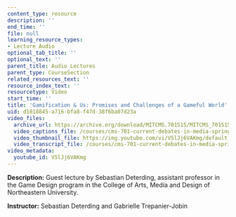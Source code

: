 ```yaml
---
content_type: resource
description: ''
end_time: ''
file: null
learning_resource_types:
- Lecture Audio
optional_tab_title: ''
optional_text: ''
parent_title: Audio Lectures
parent_type: CourseSection
related_resources_text: ''
resource_index_text: ''
resourcetype: Video
start_time: ''
title: 'Gamification & Us: Promises and Challenges of a Gameful World'
uid: d1018845-a716-bfa8-f47d-38f6ba07d23a
video_files:
  archive_url: https://archive.org/download/MITCMS.701S15/MITCMS_701S15_Gamification_audio_ipod.mp4
  video_captions_file: /courses/cms-701-current-debates-in-media-spring-2015/f7e11e26a44f5d02b73ad36007cb13fd_V5lJj6VAKmg.vtt
  video_thumbnail_file: https://img.youtube.com/vi/V5lJj6VAKmg/default.jpg
  video_transcript_file: /courses/cms-701-current-debates-in-media-spring-2015/b019d1e3d816b1da22c2091946ba4bff_V5lJj6VAKmg.pdf
video_metadata:
  youtube_id: V5lJj6VAKmg
---
```


**Description:** Guest lecture by Sebastian Deterding, assistant professor in the Game Design program in the College of Arts, Media and Design of Northeastern University.

**Instructor:** Sebastian Deterding and Gabrielle Trepanier-Jobin